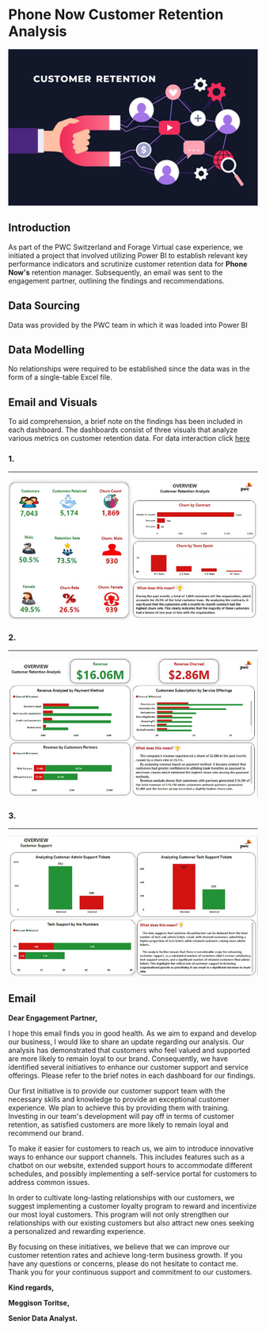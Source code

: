 # Phone Now Customer Retention Analysis

![](Retention_image.jpg)

## Introduction
As part of the PWC Switzerland and Forage Virtual case experience, we initiated a project that involved utilizing Power BI to establish relevant key performance indicators and scrutinize customer retention data for **Phone Now's** retention manager. Subsequently, an email was sent to the engagement partner, outlining the findings and recommendations.

## Data Sourcing
Data was provided by the PWC team in which it was loaded into Power BI

## Data Modelling
No relationships were required to be established since the data was in the form of a single-table Excel file.

## Email and Visuals
To aid comprehension, a brief note on the findings has been included in each dashboard. The dashboards consist of three visuals that analyze various metrics on customer retention data. For data interaction click [here](https://app.powerbi.com/links/ZfMyh-4TWd?ctid=f2c35211-7dad-42d6-b895-25d82fc1f0a2&pbi_source=linkShare&bookmarkGuid=4f956b3e-d80f-49a2-87ff-ff226c86a643)

### 1.
___
![](Dashboard_1.JPG)

### 2.
___
![](Dashboard_2.JPG)

### 3.
___
![](Dashboard_3.JPG)

## Email

**Dear Engagement Partner,**

I hope this email finds you in good health. As we aim to expand and develop our business, I would like to share an update regarding our analysis. Our analysis has demonstrated that customers who feel valued and supported are more likely to remain loyal to our brand. Consequently, we have identified several initiatives to enhance our customer support and service offerings. Please refer to the brief notes in each dashboard for our findings.

Our first initiative is to provide our customer support team with the necessary skills and knowledge to provide an exceptional customer experience. We plan to achieve this by providing them with training. Investing in our team's development will pay off in terms of customer retention, as satisfied customers are more likely to remain loyal and recommend our brand.

To make it easier for customers to reach us, we aim to introduce innovative ways to enhance our support channels. This includes features such as a chatbot on our website, extended support hours to accommodate different schedules, and possibly implementing a self-service portal for customers to address common issues.

In order to cultivate long-lasting relationships with our customers, we suggest implementing a customer loyalty program to reward and incentivize our most loyal customers. This program will not only strengthen our relationships with our existing customers but also attract new ones seeking a personalized and rewarding experience.

By focusing on these initiatives, we believe that we can improve our customer retention rates and achieve long-term business growth. If you have any questions or concerns, please do not hesitate to contact me. Thank you for your continuous support and commitment to our customers.

**Kind regards,**

**Meggison Toritse,**

**Senior Data Analyst.**

